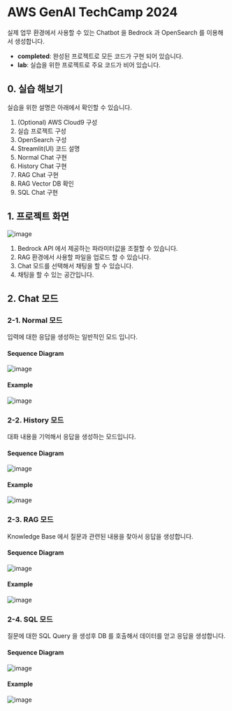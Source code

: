 # AWS GenAI TechCamp 2024

실제 업무 환경에서 사용할 수 있는 Chatbot 을 Bedrock 과 OpenSearch 를 이용해서 생성합니다.
- **completed**: 완성된 프로젝트로 모든 코드가 구현 되어 있습니다.
- **lab**: 실습을 위한 프로젝트로 주요 코드가 비어 있습니다.

## 0. 실습 해보기
실습을 위한 설명은 아래에서 확인할 수 있습니다.

1. (Optional) AWS Cloud9 구성
2. 실습 프로젝트 구성
3. OpenSearch 구성
4. Streamlit(UI) 코드 설명
5. Normal Chat 구현
6. History Chat 구현
7. RAG Chat 구현
8. RAG Vector DB 확인
9. SQL Chat 구현


## 1. 프로젝트 화면
![image](https://github.com/hijigoo/aws-genai-techcamp-2024/assets/1788481/f2759faa-4007-4533-9873-bcb0a761acab)
1. Bedrock API 에서 제공하는 파라미터값을 조절할 수 있습니다. 
2. RAG 환경에서 사용할 파일을 업로드 할 수 있습니다.
3. Chat 모드를 선택해서 채팅을 할 수 있습니다. 
4. 채팅을 할 수 있는 공간입니다.

## 2. Chat 모드
### 2-1. Normal 모드
입력에 대한 응답을 생성하는 일반적인 모드 입니다.
#### Sequence Diagram
![image](https://github.com/hijigoo/aws-genai-techcamp-2024/assets/1788481/934a89e4-7438-4fb5-8af5-7ec3cb07023f)
#### Example
![image](https://github.com/hijigoo/aws-genai-techcamp-2024/assets/1788481/495113d2-38a0-4e50-bf65-eb9460156044)

### 2-2. History 모드
대화 내용을 기억해서 응답을 생성하는 모드입니다.
#### Sequence Diagram
![image](https://github.com/hijigoo/aws-genai-techcamp-2024/assets/1788481/018535e2-16a0-4efa-ac0f-dbb7bc9192de)
#### Example
![image](https://github.com/hijigoo/aws-genai-techcamp-2024/assets/1788481/4558ff74-2136-4293-af78-5d28ed155717)

### 2-3. RAG 모드
Knowledge Base 에서  질문과 관련된 내용을 찾아서 응답을 생성합니다.
#### Sequence Diagram
![image](https://github.com/hijigoo/aws-genai-techcamp-2024/assets/1788481/d717dd50-7688-4697-984c-513384caf2e5)
#### Example
![image](https://github.com/hijigoo/aws-genai-techcamp-2024/assets/1788481/1c379755-8e9c-401d-b51d-acd7f1a198bf)

### 2-4. SQL 모드
질문에 대한 SQL Query 을 생성후 DB 를 호출해서 데이터를 얻고 응답을 생성합니다.
#### Sequence Diagram
![image](https://github.com/hijigoo/aws-genai-techcamp-2024/assets/1788481/f8d46e44-6a59-40ab-8c28-89b217854472)
#### Example
![image](https://github.com/hijigoo/aws-genai-techcamp-2024/assets/1788481/b6e7bf83-9b63-4696-a37b-010a736c19e1)

